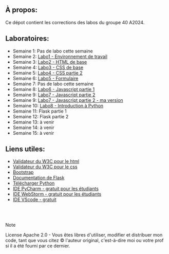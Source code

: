 ## À propos:
Ce dépot contient les corrections des labos du groupe 40 A2024.

## Laboratoires:
- Semaine 1: Pas de labo cette semaine
- Semaine 2: [Labo1 - Environnement de travail](LABO1)
- Semaine 3: [Labo2 - HTML de base](LABO2)
- Semaine 4: [Labo3 - CSS de base](LABO3)
- Semaine 5: [Labo4 - CSS partie 2](LABO4)
- Semaine 6: [Labo5 - Formulaire](LABO5)
- Semaine 7: Pas de labo cette semaine
- Semaine 8: [Labo6 - Javascript partie 1](LABO6)
- Semaine 9: [Labo7 - Javascript partie 2](LABO7)
- Semaine 9: [Labo7 - Javascript partie 2 - ma version](LABO7-v2)
- Semaine 10: [Labo8 - Introduction à Python](LABO8)
- Semaine 11: Flask partie 1
- Semaine 12: Flask partie 2
- Semaine 13: à venir
- Semaine 14: à venir
- Semaine 15: à venir


## Liens utiles:
- [Validateur du W3C pour le html](https://validator.w3.org/)
- [Validateur du W3C pour le css](https://jigsaw.w3.org/css-validator/)
- [Bootstrap](https://getbootstrap.com/)
- [Documentation de Flask](https://flask.palletsprojects.com/en/2.3.x/)
- [Télécharger Python](https://www.python.org/downloads/)
- [IDE PyCharm - gratuit pour les étudiants](https://www.jetbrains.com/pycharm/)
- [IDE WebStorm - gratuit pour les étudiants](https://www.jetbrains.com/webstorm/)
- [IDE VScode - gratuit](https://code.visualstudio.com/)

&nbsp;  
&nbsp;

> [!NOTE]
> License Apache 2.0 - Vous êtes libres d'utiliser, modifier et distribuer mon code, tant que vous citez © l'auteur original, c'est-à-dire moi ou votre prof si il a été fourni par ce dernier.
